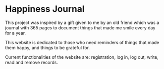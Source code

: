 # Happiness Journal
This project was inspired by a gift given to me by an old friend which was a journal with 365 pages to document things that made me smile every day for a year.

This website is dedicated to those who need reminders of things that made them happy, and things to be grateful for.

Current functionalities of the website are: registration, log in, log out, write, read and remove records.